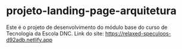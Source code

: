 # projeto-landing-page-arquitetura
Este é o projeto de desenvolvimento do módulo base do curso de Tecnologia da Escola DNC.
Link do site: https://relaxed-speculoos-d92adb.netlify.app
